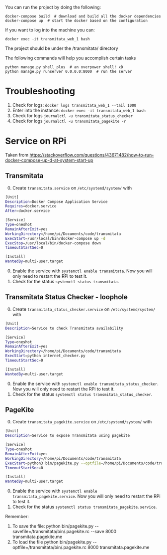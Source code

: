 You can run the project by doing the following:

    docker-compose build  # download and build all the docker dependencies
    docker-compose up  # start the docker based on the configuration

If you want to log into the machine you can:

    docker exec -it transmitata_web_1 bash

The project should be under the /transmitata/ directory

The following commands will help you accomplish certain tasks

    python manage.py shell_plus  # an overpower shell! xD
    python manage.py runserver 0.0.0.0:8000  # run the server

# Troubleshooting

1. Check for logs: `docker logs transmitata_web_1 --tail 1000`
2. Enter into the instance: `docker exec -it transmitata_web_1 bash`
3. Check for logs `journalctl -u transmitata_status_checker`
4. Check for logs `journalctl -u transmitata_pagekite -r`

# Service on RPi

Taken from https://stackoverflow.com/questions/43671482/how-to-run-docker-compose-up-d-at-system-start-up

## Transmitata
0. Create `transmitata.service` on `/etc/systemd/system/` with
```bash
[Unit]
Description=Docker Compose Application Service
Requires=docker.service
After=docker.service

[Service]
Type=oneshot
RemainAfterExit=yes
WorkingDirectory=/home/pi/Documents/code/transmitata
ExecStart=/usr/local/bin/docker-compose up -d
ExecStop=/usr/local/bin/docker-compose down
TimeoutStartSec=0

[Install]
WantedBy=multi-user.target
```
0. Enable the service with `systemctl enable transmitata`. Now you will only need to restart the RPi to test it.
0. Check for the status `systemctl status transmitata`.

## Transmitata Status Checker - loophole
0. Create `transmitata_status_checker.service` on `/etc/systemd/system/` with
```bash
[Unit]
Description=Service to check Transmitata availability

[Service]
Type=oneshot
RemainAfterExit=yes
WorkingDirectory=/home/pi/Documents/code/transmitata
ExecStart=python internet_checker.py
TimeoutStartSec=0

[Install]
WantedBy=multi-user.target
```
0. Enable the service with `systemctl enable transmitata_status_checker`. Now you will only need to restart the RPi to test it.
0. Check for the status `systemctl status transmitata_status_checker`.

## PageKite

0. Create `transmitata_pagekite.service` on `/etc/systemd/system/` with
```bash
[Unit]
Description=Service to expose Transmitata using pagekite

[Service]
Type=oneshot
RemainAfterExit=yes
WorkingDirectory=/home/pi/Documents/code/transmitata
ExecStart=python3 bin/pagekite.py --optfile=/home/pi/Documents/code/transmitata/bin/.pagekite.rc 8000 transmitata.pagekite.me 
TimeoutStartSec=0

[Install]
WantedBy=multi-user.target
```
0. Enable the service with `systemctl enable transmitata_pagekite.service`. Now you will only need to restart the RPi to test it.
1. Check for the status `systemctl status transmitata_pagekite.service`.

Remember:

1. To save the file:
    python bin/pagekite.py --savefile=/transmitata/bin/.pagekite.rc --save 8000 transmitata.pagekite.me 
2. To load the file
    python bin/pagekite.py --optfile=/transmitata/bin/.pagekite.rc 8000 transmitata.pagekite.me 
